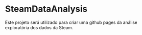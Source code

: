 # SteamDataAnalysis
Este projeto será utilizado para criar uma github pages da análise exploratória dos dados da Steam.
